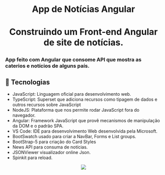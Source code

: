 # <P align="center">App de Notícias Angular</P>

# <p align="center">Construindo um Front-end Angular de site de notícias.<p>

### App feito com Angular que consome API que mostra as caterios e notícios de alguns país.

## 📝 Tecnologias

- JavaScript: Linguagem oficial para desenvolvimento web.
- TypeScript: Superset que adiciona recursos como tipagem de dados e outros recursos sobre JavaScript 
- NodeJS: Plataforma que nos permite rodar JavaScript fora do navegador.
- Angular: Framework JavaScript que provê mecanismos de manipulação da DOM e o padrão SPA.
- VS Code: IDE para desenvolvimento Web desenvolvida pela Microsoft.
- BootSwatch usado para criar a NavBar, Forms e List groups.
- BootStrap-5 para criação do Card Styles
- News API para consuma de notícias.
- JSONViewer visualizador online Json.
- Spinkit para reload.

 <p align="center">
<img src="https://user-images.githubusercontent.com/79487813/167973345-8988dcdc-0b90-49c6-a584-3b6d2045df9a.png"/></P>


